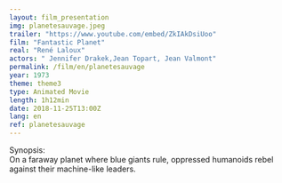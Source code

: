 ```yaml
---
layout: film_presentation
img: planetesauvage.jpeg
trailer: "https://www.youtube.com/embed/ZkIAkDsiUoo"
film: "Fantastic Planet"
real: "René Laloux"
actors: " Jennifer Drakek,Jean Topart, Jean Valmont"
permalink: /film/en/planetesauvage
year: 1973
theme: theme3
type: Animated Movie
length: 1h12min
date: 2018-11-25T13:00Z
lang: en
ref: planetesauvage
---
```


<span class="name"> Synopsis:</span> <br/>
<span class="resumefilm"> On a faraway planet where blue giants rule, oppressed humanoids rebel against their machine-like leaders.  </span>
